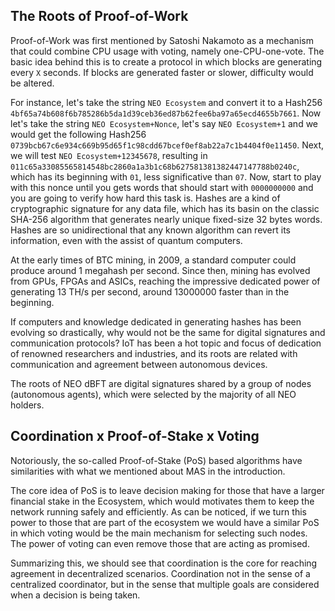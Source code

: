 ## The Roots of Proof-of-Work

Proof-of-Work was first mentioned by Satoshi Nakamoto as a mechanism that could combine CPU usage with voting, namely one-CPU-one-vote. The basic idea behind this is to create a protocol in which blocks are generating every `X` seconds. If blocks are generated faster or slower, difficulty would be altered.

For instance, let's take the string `NEO Ecosystem` and convert it to a Hash256 `4bf65a74b608f6b785286b5da1d39ceb36ed87b62fee6ba97a65ecd4655b7661`.
Now let's take the string `NEO Ecosystem+Nonce`, let's say `NEO Ecosystem+1` and we would get the following Hash256 `0739bcb67c6e934c669b95d65f1c98cdd67bcef0ef8ab22a7c1b4404f0e11450`.
Next, we will test `NEO Ecosystem+12345678`, resulting in `011c65a33085565814548bc2860a1a3b1c68b627581381382447147788b0240c`, which has its beginning with `01`, less significative than `07`.
Now, start to play with this nonce until you gets words that should start with `0000000000` and you are going to verify how hard this task is.
Hashes are a kind of cryptographic signature for any data file, which has its basin on the classic SHA-256 algorithm that generates nearly unique fixed-size 32 bytes words.
Hashes are so unidirectional that any known algorithm can revert its information, even with the assist of quantum computers.

At the early times of BTC mining, in 2009, a standard computer could produce around 1 megahash per second.
Since then, mining has evolved from GPUs, FPGAs and ASICs, reaching the impressive dedicated power of generating 13 TH/s per second, around 13000000 faster than in the beginning.

If computers and knowledge dedicated in generating hashes has been evolving so drastically, why would not be the same for digital signatures and communication protocols?
IoT has been a hot topic and focus of dedication of renowned researchers and industries, and its roots are related with communication and agreement between autonomous devices.

The roots of NEO dBFT are digital signatures shared by a group of nodes (autonomous agents), which were selected by the majority of all NEO holders.

## Coordination x Proof-of-Stake x Voting

Notoriously, the so-called Proof-of-Stake (PoS) based algorithms have similarities with what we mentioned about MAS in the introduction.

The core idea of PoS is to leave decision making for those that have a larger financial stake in the Ecosystem, which would motivates them to keep the network running safely and efficiently.
As can be noticed, if we turn this power to those that are part of the ecosystem we would have a similar PoS in which voting would be the main mechanism for selecting such nodes.
The power of voting can even remove those that are acting as promised.

Summarizing this, we should see that coordination is the core for reaching agreement in decentralized scenarios.
Coordination not in the sense of a centralized coordinator, but in the sense that multiple goals are considered when a decision is being taken.

